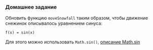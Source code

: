 ### Домашнее задание

Обновить функцию `moveSnowfall` таким образом, чтобы движение снежинок описывалось уравнением синуса:

```
f(x) = sin(x)
```

Для этого можно использовать `Math.sin()`, [описание Math.sin](https://developer.mozilla.org/ru/docs/Web/JavaScript/Reference/Global_Objects/Math/sin)

